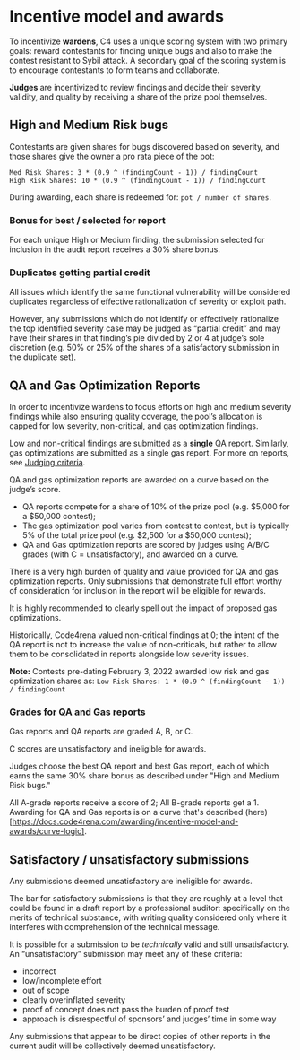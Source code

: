 # Incentive model and awards

To incentivize **wardens**, C4 uses a unique scoring system with two primary goals: reward contestants for finding unique bugs and also to make the contest resistant to Sybil attack. A secondary goal of the scoring system is to encourage contestants to form teams and collaborate.

**Judges** are incentivized to review findings and decide their severity, validity, and quality by receiving a share of the prize pool themselves.

## High and Medium Risk bugs

Contestants are given shares for bugs discovered based on severity, and those shares give the owner a pro rata piece of the pot:

`Med Risk Shares: 3 * (0.9 ^ (findingCount - 1)) / findingCount`\
`High Risk Shares: 10 * (0.9 ^ (findingCount - 1)) / findingCount`

During awarding, each share is redeemed for: `pot / number of shares`. 

### Bonus for best / selected for report

For each unique High or Medium finding, the submission selected for inclusion in the audit report receives a 30% share bonus.

### Duplicates getting partial credit

All issues which identify the same functional vulnerability will be considered duplicates regardless of effective rationalization of severity or exploit path.

However, any submissions which do not identify or effectively rationalize the top identified severity case may be judged as “partial credit” and may have their shares in that finding’s pie divided by 2 or 4 at judge’s sole discretion (e.g. 50% or 25% of the shares of a satisfactory submission in the duplicate set).


## QA and Gas Optimization Reports

In order to incentivize wardens to focus efforts on high and medium severity findings while also ensuring quality coverage, the pool’s allocation is capped for low severity, non-critical, and gas optimization findings.

Low and non-critical findings are submitted as a **single** QA report. Similarly, gas optimizations are submitted as a single gas report. For more on reports, see [Judging criteria](/awarding/judging-criteria/README.md).

QA and gas optimization reports are awarded on a curve based on the judge’s score.

- QA reports compete for a share of 10% of the prize pool (e.g. $5,000 for a $50,000 contest);
- The gas optimization pool varies from contest to contest, but is typically 5% of the total prize pool (e.g. $2,500 for a $50,000 contest);
- QA and Gas optimization reports are scored by judges using A/B/C grades (with C = unsatisfactory), and awarded on a curve.

There is a very high burden of quality and value provided for QA and gas optimization reports. Only submissions that demonstrate full effort worthy of consideration for inclusion in the report will be eligible for rewards.

It is highly recommended to clearly spell out the impact of proposed gas optimizations.

Historically, Code4rena valued non-critical findings at 0; the intent of the QA report is not to increase the value of non-criticals, but rather to allow them to be consolidated in reports alongside low severity issues.

**Note:** Contests pre-dating February 3, 2022 awarded low risk and gas optimization shares as: `Low Risk Shares: 1 * (0.9 ^ (findingCount - 1)) / findingCount`

### Grades for QA and Gas reports

Gas reports and QA reports are graded A, B, or C. 

C scores are unsatisfactory and ineligible for awards. 

Judges choose the best QA report and best Gas report, each of which earns the same 30% share bonus as described under "High and Medium Risk bugs."

All A-grade reports receive a score of 2; All B-grade reports get a 1. Awarding for QA and Gas reports is on a curve that's described (here)[https://docs.code4rena.com/awarding/incentive-model-and-awards/curve-logic].


## Satisfactory / unsatisfactory submissions

Any submissions deemed unsatisfactory are ineligible for awards.

The bar for satisfactory submissions is that they are roughly at a level that could be found in a draft report by a professional auditor: specifically on the merits of technical substance, with writing quality considered only where it interferes with comprehension of the technical message. 

It is possible for a submission to be *technically* valid and still unsatisfactory. An “unsatisfactory” submission may meet any of these criteria:

- incorrect
- low/incomplete effort
- out of scope
- clearly overinflated severity
- proof of concept does not pass the burden of proof test
- approach is disrespectful of sponsors’ and judges’ time in some way

Any submissions that appear to be direct copies of other reports in the current audit will be collectively deemed unsatisfactory.
